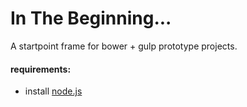 # In The Beginning...
A startpoint frame for bower + gulp prototype projects.

#### requirements:
- install [node.js](https://nodejs.org/en/)
